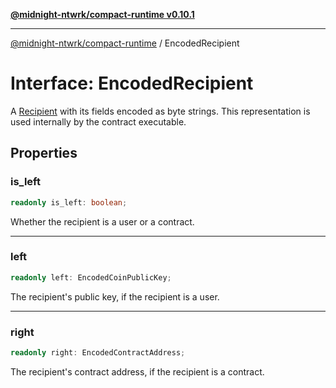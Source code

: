 [**@midnight-ntwrk/compact-runtime v0.10.1**](../README.md)

***

[@midnight-ntwrk/compact-runtime](../globals.md) / EncodedRecipient

# Interface: EncodedRecipient

A [Recipient](Recipient.md) with its fields encoded as byte strings. This representation is used internally by the contract executable.

## Properties

### is\_left

```ts
readonly is_left: boolean;
```

Whether the recipient is a user or a contract.

***

### left

```ts
readonly left: EncodedCoinPublicKey;
```

The recipient's public key, if the recipient is a user.

***

### right

```ts
readonly right: EncodedContractAddress;
```

The recipient's contract address, if the recipient is a contract.
